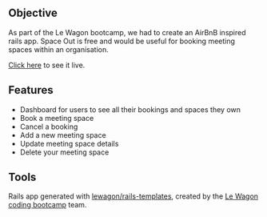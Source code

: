 ## Objective
As part of the Le Wagon bootcamp, we had to create an AirBnB inspired rails app. Space Out is free and would be useful for booking meeting spaces within an organisation.

[Click here](https://spaceout-bookings.herokuapp.com/) to see it live.

## Features
* Dashboard for users to see all their bookings and spaces they own
* Book a meeting space
* Cancel a booking
* Add a new meeting space
* Update meeting space details
* Delete your meeting space

## Tools
Rails app generated with [lewagon/rails-templates](https://github.com/lewagon/rails-templates), created by the [Le Wagon coding bootcamp](https://www.lewagon.com) team.
